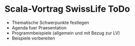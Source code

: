Scala-Vortrag SwissLife ToDo
============================

* Thematische Schwerpunkte festlegen
* Agenda fuer Praesentation
* Programmbeispiele (allgemein und mit Bezug zur LV)
* Beispiele vorbereiten
